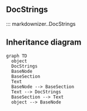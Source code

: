 ## DocStrings

::: markdownizer..DocStrings




## Inheritance diagram

```mermaid
graph TD
  object
  DocStrings
  BaseNode
  BaseSection
  Text
  BaseNode --> BaseSection
  Text --> DocStrings
  BaseSection --> Text
  object --> BaseNode
```
